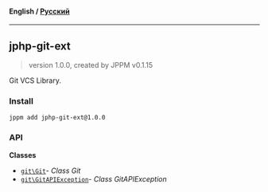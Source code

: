 #### **English** / [Русский](README.ru.md)

---

## jphp-git-ext
> version 1.0.0, created by JPPM v0.1.15

Git VCS Library.

### Install
```
jppm add jphp-git-ext@1.0.0
```

### API
**Classes**
- [`git\Git`](api-docs/classes/git/Git.md)- _Class Git_
- [`git\GitAPIException`](api-docs/classes/git/GitAPIException.md)- _Class GitAPIException_